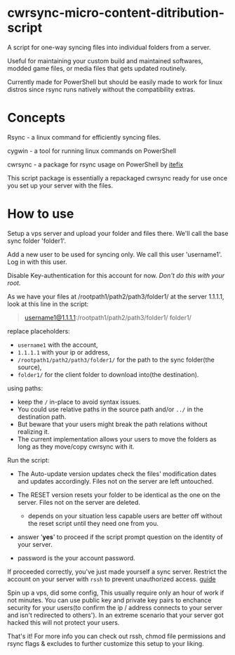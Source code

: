 # cwrsync-micro-content-ditribution-script

A script for one-way syncing files into individual folders from a server. 

Useful for maintaining your custom build and maintained softwares, modded game files, or media files that gets updated routinely. 

Currently made for PowerShell but should be easily made to work for linux distros since rsync runs natively without the compatibility extras.



# Concepts

Rsync - a linux command for efficiently syncing files.

cygwin - a tool for running linux commands on PowerShell

cwrsync - a package for rsync usage on PowerShell by [itefix](https://itefix.net/cwrsync)

This script package is essentially a repackaged cwrsync ready for use once you set up your server with the files.



# How to use

Setup a vps server and upload your folder and files there. We'll call the base sync folder 'folder1'.

Add a new user to be used for syncing only. We call this user 'username1'. Log in with this user.

Disable Key-authentication for this account for now. _Don't do this with your root._

As we have your files at /rootpath1/path2/path3/folder1/ at the server 1.1.1.1, look at this line in the script:


> username1@1.1.1.1:/rootpath1/path2/path3/folder1/ folder1/

replace placeholders:
* `username1` with the account, 
* `1.1.1.1` with your ip or address, 
* `/rootpath1/path2/path3/folder1/` for the path to the sync folder(the source),
* `folder1/` for the client folder to download into(the destination).



using paths:
* keep the `/` in-place to avoid syntax issues. 
* You could use relative paths in the source path and/or `../` in the destination path.
* But beware that your users might break the path relations without realizing it.
* The current implementation allows your users to move the folders as long as they move/copy cwrsync with it.



Run the script:
* The Auto-update version updates check the files' modification dates and updates accordingly. Files not on the server are left untouched.
* The RESET version resets your folder to be identical as the one on the server. Files not on the server are deleted.
  - depends on your situation less capable users are better off without the reset script until they need one from you.
  
* answer '**yes**' to proceed if the script prompt question on the identity of your server.
* password is the your account password.

If proceeded correctly, you've just made yourself a sync server.
Restrict the account on your server with `rssh` to prevent unauthorized access. [guide](http://terranhost.com/blog/2011/09/use-rssh-to-restrict-user-access-to-sftp/index.html)


Spin up a vps, did some config, This usually require only an hour of work if not minutes.
You can use public key and private key pairs to enchance security for your users(to confirm the ip / address connects to your server and isn't redirected to others'). 
In an extreme scenario that your server got hacked this will not protect your users.


That's it! 
For more info you can check out rssh, chmod file permissions and rsync flags & excludes to further customize this setup to your liking.
